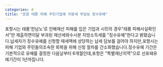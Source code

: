 ```yaml
---
categories: d
title: "포항 태풍 피해 주민기업에 지방세 무담보 징수유예"
---
```

포항시는 태풍‘힌남노’로 인해재산 피해를 입은 기업과 시민의 경우"태풍 피해사실확인서"만 제출하면이달 부과된 재산세와수시분 지방소득세를 "징수유예"한다고 밝혔습니다.납세자가 징수유예를 신청할 때세액에 상당하는 납세 담보를 걸어야 하지만,포항시는 피해 기업와 주민들의조속한 회복을 위해 신청 절차를 간소화했습니다.징수유예 기간은기본적으로 유예를 결정한 다음날부터 6개월인데,포항은 "특별재난지역"으로 선포돼유예기간이 1년까집니다.